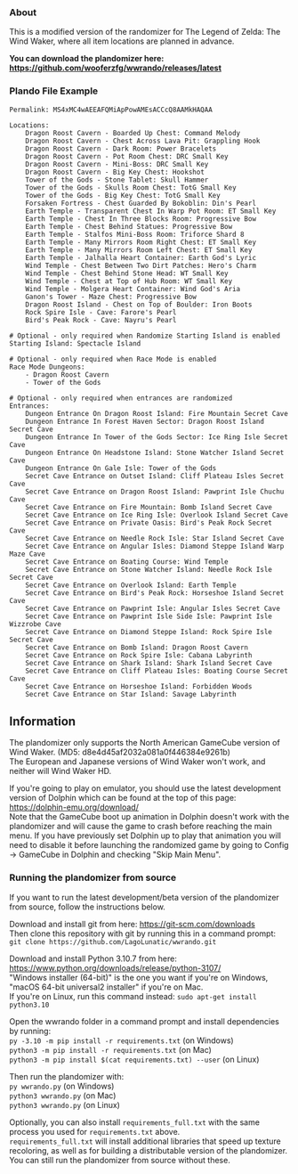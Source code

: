 ### About

This is a modified version of the randomizer for The Legend of Zelda: The Wind Waker, where all item locations are planned in advance.

**You can download the plandomizer here: https://github.com/wooferzfg/wwrando/releases/latest**

### Plando File Example
```
Permalink: MS4xMC4wAEEAFQMiApPowAMEsACCcQ8AAMkHAQAA

Locations:
    Dragon Roost Cavern - Boarded Up Chest: Command Melody
    Dragon Roost Cavern - Chest Across Lava Pit: Grappling Hook
    Dragon Roost Cavern - Dark Room: Power Bracelets
    Dragon Roost Cavern - Pot Room Chest: DRC Small Key
    Dragon Roost Cavern - Mini-Boss: DRC Small Key
    Dragon Roost Cavern - Big Key Chest: Hookshot
    Tower of the Gods - Stone Tablet: Skull Hammer
    Tower of the Gods - Skulls Room Chest: TotG Small Key
    Tower of the Gods - Big Key Chest: TotG Small Key
    Forsaken Fortress - Chest Guarded By Bokoblin: Din's Pearl
    Earth Temple - Transparent Chest In Warp Pot Room: ET Small Key
    Earth Temple - Chest In Three Blocks Room: Progressive Bow
    Earth Temple - Chest Behind Statues: Progressive Bow
    Earth Temple - Stalfos Mini-Boss Room: Triforce Shard 8
    Earth Temple - Many Mirrors Room Right Chest: ET Small Key
    Earth Temple - Many Mirrors Room Left Chest: ET Small Key
    Earth Temple - Jalhalla Heart Container: Earth God's Lyric
    Wind Temple - Chest Between Two Dirt Patches: Hero's Charm
    Wind Temple - Chest Behind Stone Head: WT Small Key
    Wind Temple - Chest at Top of Hub Room: WT Small Key
    Wind Temple - Molgera Heart Container: Wind God's Aria
    Ganon's Tower - Maze Chest: Progressive Bow
    Dragon Roost Island - Chest on Top of Boulder: Iron Boots
    Rock Spire Isle - Cave: Farore's Pearl
    Bird's Peak Rock - Cave: Nayru's Pearl

# Optional - only required when Randomize Starting Island is enabled
Starting Island: Spectacle Island

# Optional - only required when Race Mode is enabled
Race Mode Dungeons:
    - Dragon Roost Cavern
    - Tower of the Gods

# Optional - only required when entrances are randomized
Entrances:
    Dungeon Entrance On Dragon Roost Island: Fire Mountain Secret Cave
    Dungeon Entrance In Forest Haven Sector: Dragon Roost Island Secret Cave
    Dungeon Entrance In Tower of the Gods Sector: Ice Ring Isle Secret Cave
    Dungeon Entrance On Headstone Island: Stone Watcher Island Secret Cave
    Dungeon Entrance On Gale Isle: Tower of the Gods
    Secret Cave Entrance on Outset Island: Cliff Plateau Isles Secret Cave
    Secret Cave Entrance on Dragon Roost Island: Pawprint Isle Chuchu Cave
    Secret Cave Entrance on Fire Mountain: Bomb Island Secret Cave
    Secret Cave Entrance on Ice Ring Isle: Overlook Island Secret Cave
    Secret Cave Entrance on Private Oasis: Bird's Peak Rock Secret Cave
    Secret Cave Entrance on Needle Rock Isle: Star Island Secret Cave
    Secret Cave Entrance on Angular Isles: Diamond Steppe Island Warp Maze Cave
    Secret Cave Entrance on Boating Course: Wind Temple
    Secret Cave Entrance on Stone Watcher Island: Needle Rock Isle Secret Cave
    Secret Cave Entrance on Overlook Island: Earth Temple
    Secret Cave Entrance on Bird's Peak Rock: Horseshoe Island Secret Cave
    Secret Cave Entrance on Pawprint Isle: Angular Isles Secret Cave
    Secret Cave Entrance on Pawprint Isle Side Isle: Pawprint Isle Wizzrobe Cave
    Secret Cave Entrance on Diamond Steppe Island: Rock Spire Isle Secret Cave
    Secret Cave Entrance on Bomb Island: Dragon Roost Cavern
    Secret Cave Entrance on Rock Spire Isle: Cabana Labyrinth
    Secret Cave Entrance on Shark Island: Shark Island Secret Cave
    Secret Cave Entrance on Cliff Plateau Isles: Boating Course Secret Cave
    Secret Cave Entrance on Horseshoe Island: Forbidden Woods
    Secret Cave Entrance on Star Island: Savage Labyrinth
```

## Information

The plandomizer only supports the North American GameCube version of Wind Waker. (MD5: d8e4d45af2032a081a0f446384e9261b)  
The European and Japanese versions of Wind Waker won't work, and neither will Wind Waker HD.

If you're going to play on emulator, you should use the latest development version of Dolphin which can be found at the top of this page: https://dolphin-emu.org/download/  
Note that the GameCube boot up animation in Dolphin doesn't work with the plandomizer and will cause the game to crash before reaching the main menu. If you have previously set Dolphin up to play that animation you will need to disable it before launching the randomized game by going to Config -> GameCube in Dolphin and checking "Skip Main Menu".  

### Running the plandomizer from source

If you want to run the latest development/beta version of the plandomizer from source, follow the instructions below.

Download and install git from here: https://git-scm.com/downloads  
Then clone this repository with git by running this in a command prompt:  
`git clone https://github.com/LagoLunatic/wwrando.git`  

Download and install Python 3.10.7 from here: https://www.python.org/downloads/release/python-3107/  
"Windows installer (64-bit)" is the one you want if you're on Windows, "macOS 64-bit universal2 installer" if you're on Mac.  
If you're on Linux, run this command instead: `sudo apt-get install python3.10`  

Open the wwrando folder in a command prompt and install dependencies by running:  
`py -3.10 -m pip install -r requirements.txt` (on Windows)  
`python3 -m pip install -r requirements.txt` (on Mac)  
`python3 -m pip install $(cat requirements.txt) --user` (on Linux)  

Then run the plandomizer with:    
`py wwrando.py` (on Windows)  
`python3 wwrando.py` (on Mac)  
`python3 wwrando.py` (on Linux)  

Optionally, you can also install `requirements_full.txt` with the same process you used for `requirements.txt` above.  
`requirements_full.txt` will install additional libraries that speed up texture recoloring, as well as for building a distributable version of the plandomizer. You can still run the plandomizer from source without these.  

